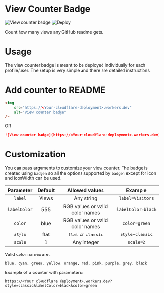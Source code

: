 # View Counter Badge 

<img src = "https://view-counter.aveek.workers.dev" alt="View counter badge">
<img src = "https://github.com/Aveek-Saha/view-counter-badge/actions/workflows/deploy_worker.yml/badge.svg" alt="Deploy">

Count how many views any GitHub readme gets.

# Usage

The view counter badge is meant to be deployed individually for each profile/user. The setup is very simple and there are detailed instructions

# Add counter to README

```html
<img
    src="https://<Your-cloudflare-deployment>.workers.dev"
    alt="View counter badge"
/>
```

OR

```markdown
![View counter badge](https://<Your-cloudflare-deployment>.workers.dev)
```

# Customization

You can pass arguments to customize your view counter. The badge is created using `badgen` so all the options supported by `badgen` except for icon and iconWidth can be used.


|  Parameter   | Default |         Allowed values          |      Example       |
| :----------: | :-----: | :-----------------------------: | :----------------: |
|   `label`    |  Views  |           Any string            |  `label=Visitors`  |
| `labelColor` |   555   | RGB values or valid color names | `labelColor=black` |
|   `color`    |  blue   | RGB values or valid color names |   `color=green`    |
|   `style`    |  flat   |       `flat` or `classic`       |  `style=classic`   |
|   `scale`    |    1    |           Any integer           |     `scale=2`      |

Valid color names are:
```
blue, cyan, green, yellow, orange, red, pink, purple, grey, black
```

Example of a counter with parameters:

```
https://<Your cloudflare deployment>.workers.dev?style=classic&labelColor=black&color=green
```